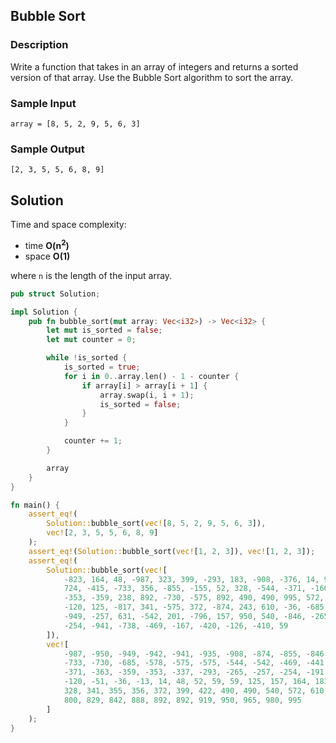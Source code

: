 ## Bubble Sort

### Description

Write a function that takes in an array of integers and returns a sorted version of that array. Use the Bubble Sort algorithm to sort the array.

### Sample Input

```
array = [8, 5, 2, 9, 5, 6, 3]
```

### Sample Output

```
[2, 3, 5, 5, 6, 8, 9]
```

## Solution

Time and space complexity:

- time **O(n<sup>2</sup>)**
- space **O(1)**

where `n` is the length of the input array.

```rust
pub struct Solution;

impl Solution {
    pub fn bubble_sort(mut array: Vec<i32>) -> Vec<i32> {
        let mut is_sorted = false;
        let mut counter = 0;

        while !is_sorted {
            is_sorted = true;
            for i in 0..array.len() - 1 - counter {
                if array[i] > array[i + 1] {
                    array.swap(i, i + 1);
                    is_sorted = false;
                }
            }

            counter += 1;
        }

        array
    }
}

fn main() {
    assert_eq!(
        Solution::bubble_sort(vec![8, 5, 2, 9, 5, 6, 3]),
        vec![2, 3, 5, 5, 6, 8, 9]
    );
    assert_eq!(Solution::bubble_sort(vec![1, 2, 3]), vec![1, 2, 3]);
    assert_eq!(
        Solution::bubble_sort(vec![
            -823, 164, 48, -987, 323, 399, -293, 183, -908, -376, 14, 980, 965, 842, 422, 829, 59,
            724, -415, -733, 356, -855, -155, 52, 328, -544, -371, -160, -942, -51, 700, -363,
            -353, -359, 238, 892, -730, -575, 892, 490, 490, 995, 572, 888, -935, 919, -191, 646,
            -120, 125, -817, 341, -575, 372, -874, 243, 610, -36, -685, -337, -13, 295, 800, -950,
            -949, -257, 631, -542, 201, -796, 157, 950, 540, -846, -265, 746, 355, -578, -441,
            -254, -941, -738, -469, -167, -420, -126, -410, 59
        ]),
        vec![
            -987, -950, -949, -942, -941, -935, -908, -874, -855, -846, -823, -817, -796, -738,
            -733, -730, -685, -578, -575, -575, -544, -542, -469, -441, -420, -415, -410, -376,
            -371, -363, -359, -353, -337, -293, -265, -257, -254, -191, -167, -160, -155, -126,
            -120, -51, -36, -13, 14, 48, 52, 59, 59, 125, 157, 164, 183, 201, 238, 243, 295, 323,
            328, 341, 355, 356, 372, 399, 422, 490, 490, 540, 572, 610, 631, 646, 700, 724, 746,
            800, 829, 842, 888, 892, 892, 919, 950, 965, 980, 995
        ]
    );
}
```
